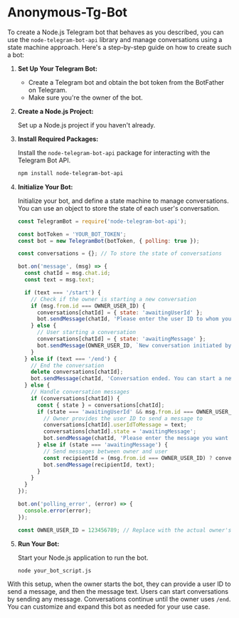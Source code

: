 # Anonymous-Tg-Bot
To create a Node.js Telegram bot that behaves as you described, you can use the `node-telegram-bot-api` library and manage conversations using a state machine approach. Here's a step-by-step guide on how to create such a bot:

1. **Set Up Your Telegram Bot:**

   - Create a Telegram bot and obtain the bot token from the BotFather on Telegram.
   - Make sure you're the owner of the bot.

2. **Create a Node.js Project:**

   Set up a Node.js project if you haven't already.

3. **Install Required Packages:**

   Install the `node-telegram-bot-api` package for interacting with the Telegram Bot API.

   ```bash
   npm install node-telegram-bot-api
   ```

4. **Initialize Your Bot:**

   Initialize your bot, and define a state machine to manage conversations. You can use an object to store the state of each user's conversation.

   ```javascript
   const TelegramBot = require('node-telegram-bot-api');

   const botToken = 'YOUR_BOT_TOKEN';
   const bot = new TelegramBot(botToken, { polling: true });

   const conversations = {}; // To store the state of conversations

   bot.on('message', (msg) => {
     const chatId = msg.chat.id;
     const text = msg.text;

     if (text === '/start') {
       // Check if the owner is starting a new conversation
       if (msg.from.id === OWNER_USER_ID) {
         conversations[chatId] = { state: 'awaitingUserId' };
         bot.sendMessage(chatId, 'Please enter the user ID to whom you want to send a message:');
       } else {
         // User starting a conversation
         conversations[chatId] = { state: 'awaitingMessage' };
         bot.sendMessage(OWNER_USER_ID, `New conversation initiated by User ${msg.from.username} (${msg.from.id}). Please send your message:`);
       }
     } else if (text === '/end') {
       // End the conversation
       delete conversations[chatId];
       bot.sendMessage(chatId, 'Conversation ended. You can start a new one by typing /start.');
     } else {
       // Handle conversation messages
       if (conversations[chatId]) {
         const { state } = conversations[chatId];
         if (state === 'awaitingUserId' && msg.from.id === OWNER_USER_ID) {
           // Owner provides the user ID to send a message to
           conversations[chatId].userIdToMessage = text;
           conversations[chatId].state = 'awaitingMessage';
           bot.sendMessage(chatId, 'Please enter the message you want to send:');
         } else if (state === 'awaitingMessage') {
           // Send messages between owner and user
           const recipientId = (msg.from.id === OWNER_USER_ID) ? conversations[chatId].userIdToMessage : OWNER_USER_ID;
           bot.sendMessage(recipientId, text);
         }
       }
     }
   });

   bot.on('polling_error', (error) => {
     console.error(error);
   });

   const OWNER_USER_ID = 123456789; // Replace with the actual owner's user ID
   ```

5. **Run Your Bot:**

   Start your Node.js application to run the bot.

   ```bash
   node your_bot_script.js
   ```

With this setup, when the owner starts the bot, they can provide a user ID to send a message, and then the message text. Users can start conversations by sending any message. Conversations continue until the owner uses `/end`. You can customize and expand this bot as needed for your use case.
